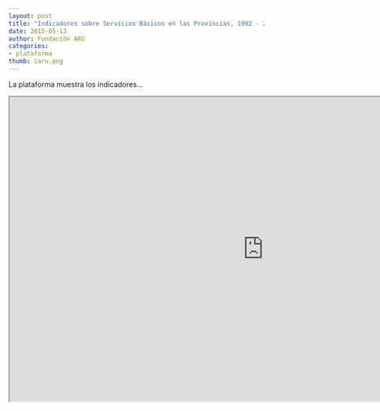 ```yaml
---
layout: post
title: "Indicadores sobre Servicios Básicos en las Provincias, 1992 - 2012"
date: 2015-05-13
author: Fundación ARU
categories:
- plataforma
thumb: iaru.png
---
```

La plataforma muestra los indicadores...

<iframe src="http://opendatabolivia.github.io/serp_nacional.html" width="1000" height="600" align="center"> 
